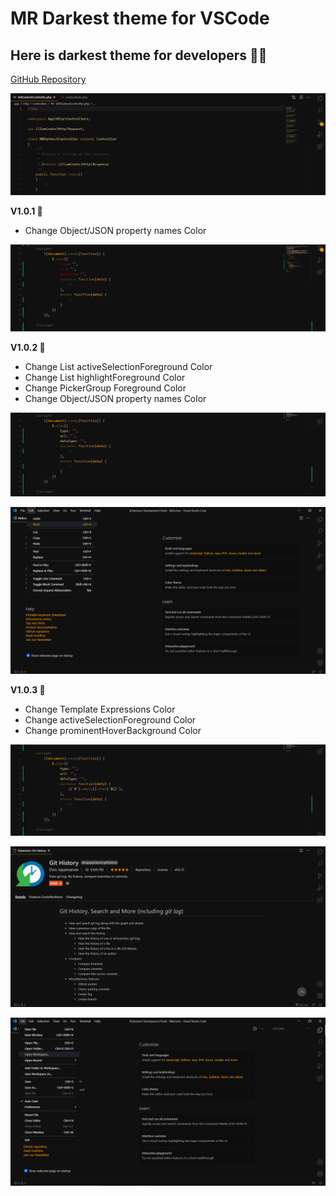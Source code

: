 # MR Darkest theme for VSCode

## Here is darkest theme for developers 🤙🎉

[GitHub Repository](https://github.com/mahmoudmohamedramadan/mr-darkest-theme)

![Screen Shot-I](./images/code_v1.0.0.png)

**V1.0.1 🎨**
<ul>
 <li>Change Object/JSON property names Color</li>
</ul>

![Screen Shot-II](./images/code_v1.0.1.png)

**V1.0.2 🎨**
<ul>
 <li>Change List activeSelectionForeground Color</li>
 <li>Change List highlightForeground Color</li>
 <li>Change PickerGroup Foreground Color</li>
 <li>Change Object/JSON property names Color</li>
</ul>

![Screen Shot-III](./images/code_v1.0.2_1.png)

![Screen Shot-IV](./images/code_v1.0.2_2.png)

**V1.0.3 🎨**
<ul>
 <li>Change Template Expressions Color</li>
 <li>Change activeSelectionForeground Color</li>
 <li>Change prominentHoverBackground Color</li>
</ul>

![Screen Shot-V](./images/code_v1.0.3_1.png)

![Screen Shot-VI](./images/code_v1.0.3_2.png)

![Screen Shot-VII](./images/code_v1.0.3_3.png)